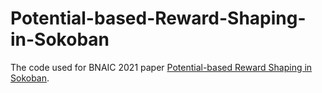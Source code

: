 # Potential-based-Reward-Shaping-in-Sokoban
The code used for BNAIC 2021 paper [Potential-based Reward Shaping in Sokoban](https://liacs.leidenuniv.nl/~plaata1/papers/Potential_based_Reward_Shaping_in_Sokoban-2.pdf).
